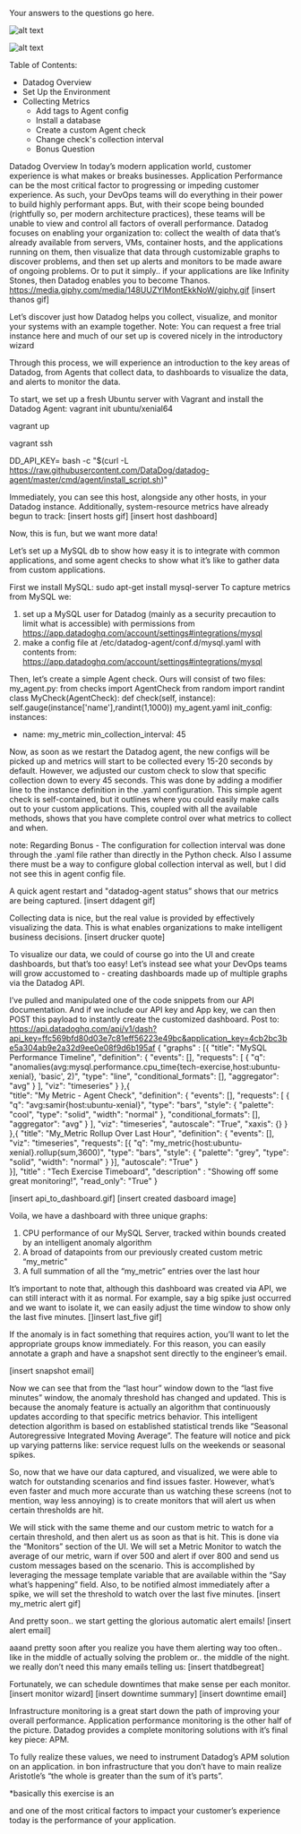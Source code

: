 Your answers to the questions go here.

![alt text](https://github.com/samirgandhi19/hiring-engineers/blob/samir-test/images/infinityGauntlet.gif "Logo Title Text 1")


![alt text](https://github.com/samirgandhi19/hiring-engineers/blob/samir-test/images/Screen%20Shot%202018-10-23%20at%205.40.23%20AM.png)


Table of Contents: 
- Datadog Overview 
- Set Up the Environment
- Collecting Metrics
  - Add tags to Agent config
  - Install a database
  - Create a custom Agent check
  - Change check's collection interval
  - Bonus Question


Datadog Overview
In today’s modern application world, customer experience is what makes or breaks businesses. Application Performance can be the most critical factor to progressing or impeding customer experience. As such, your DevOps teams will do everything in their power to build highly performant apps. But, with their scope being bounded (rightfully so, per modern architecture practices), these teams will be unable to view and control all factors of overall performance. Datadog focuses on enabling your organization to: collect the wealth of data that’s already available from servers, VMs, container hosts, and the applications running on them, then visualize that data through customizable graphs to discover problems, and then set up alerts and monitors to be made aware of ongoing problems. Or to put it simply.. if your applications are like Infinity Stones, then Datadog enables you to become Thanos. 
https://media.giphy.com/media/148UUZYlMontEkkNoW/giphy.gif
[insert thanos gif]

Let’s discover just how Datadog helps you collect, visualize, and monitor your systems with an example together.
Note: You can request a free trial instance here and much of our set up is covered nicely in the introductory wizard

Through this process, we will experience an introduction to the key areas of Datadog, from Agents that collect data, to dashboards to visualize the data, and alerts to monitor the data. 

To start, we set up a fresh Ubuntu server with Vagrant and install the Datadog Agent:
vagrant init ubuntu/xenial64

vagrant up 

vagrant ssh

DD_API_KEY=<APIKey> bash -c "$(curl -L https://raw.githubusercontent.com/DataDog/datadog-agent/master/cmd/agent/install_script.sh)"

Immediately, you can see this host, alongside any other hosts, in your Datadog instance. Additionally, system-resource metrics have already begun to track: 
[insert hosts gif]
[insert host dashboard]


Now, this is fun, but we want more data! 


Let’s set up a MySQL db to show how easy it is to integrate with common applications, and some agent checks to show what it’s like to gather data from custom applications. 

First we install MySQL:
sudo apt-get install mysql-server
To capture metrics from MySQL we: 
1. set up a MySQL user for Datadog (mainly as a security precaution to limit what is accessible) with permissions from https://app.datadoghq.com/account/settings#integrations/mysql
2. make a config file at /etc/datadog-agent/conf.d/mysql.yaml with contents from: https://app.datadoghq.com/account/settings#integrations/mysql

Then, let’s create a simple Agent check. Ours will consist of two files: 
my_agent.py:
from checks import AgentCheck
from random import randint
class MyCheck(AgentCheck):
    def check(self, instance):
        self.gauge(instance['name'],randint(1,1000))
my_agent.yaml
init_config:
instances:
  - name: my_metric
    min_collection_interval: 45

Now, as soon as we restart the Datadog agent, the new configs will be picked up and metrics will start to be collected every 15-20 seconds by default. However, we adjusted our custom check to slow that specific collection down to every 45 seconds. This was done by adding a modifier line to the instance definition in the .yaml configuration. This simple agent check is self-contained, but it outlines where you could easily make calls out to your custom applications. This, coupled with all the available methods, shows that you have complete control over what metrics to collect and when. 

note: Regarding Bonus - The configuration for collection interval was done through the .yaml file rather than directly in the Python check. Also I assume there must be a way to configure global collection interval as well, but I did not see this in agent config file. 

A quick agent restart and "datadog-agent status” shows that our metrics are being captured. 
[insert ddagent gif]

Collecting data is nice, but the real value is provided by effectively visualizing the data. This is what enables organizations to make intelligent business decisions. 
[insert drucker quote]

To visualize our data, we could of course go into the UI and create dashboards, but that’s too easy! Let’s instead see what your DevOps teams will grow accustomed to - creating dashboards made up of multiple graphs via the Datadog API. 

I’ve pulled and manipulated one of the code snippets from our API documentation. And if we include our API key and App key, we can then POST this payload to instantly create the customized dashboard. Post to: https://api.datadoghq.com/api/v1/dash?api_key=ffc569bfd80d03e7c81eff56223e49bc&application_key=4cb2bc3be5a304ab9e2a32d9ee0e08f9d6b195af
{
      "graphs" : [{
      "title": "MySQL Performance Timeline",
      "definition": {
        "events": [],
        "requests": [
        {
          "q": "anomalies(avg:mysql.performance.cpu_time{tech-exercise,host:ubuntu-xenial}, 'basic', 2)",
          "type": "line",
          "conditional_formats": [],
          "aggregator": "avg"
        }
        ],
        "viz": "timeseries"
      }
},{    
      "title": "My Metric - Agent Check",
      "definition": {
        "events": [],
        "requests": [
            {
                "q": "avg:samir{host:ubuntu-xenial}",
                "type": "bars",
                "style": {
                  "palette": "cool",
                  "type": "solid",
                  "width": "normal"
                },
                "conditional_formats": [],
                "aggregator": "avg"
            }
        ],
        "viz": "timeseries",
        "autoscale": "True",
        "xaxis": {}
      }
},{
      "title": "My_Metric Rollup Over Last Hour",
      "definition": {
        "events": [],
        "viz": "timeseries",
        "requests": [{
            "q": "my_metric{host:ubuntu-xenial}.rollup(sum,3600)",
            "type": "bars",
            "style": {
                "palette": "grey",
                "type": "solid",
                "width": "normal"
            }
        }],
        "autoscale": "True"
      }  
}],
      "title" : "Tech Exercise Timeboard",
      "description" : "Showing off some great monitoring!",
      "read_only": "True"
}

[insert api_to_dashboard.gif]
[insert created dasboard image]

Voila, we have a dashboard with three unique graphs: 
1. CPU performance of our MySQL Server, tracked within bounds created by an intelligent anomaly algorithm
2. A broad of datapoints from our previously created custom metric “my_metric"
3. A full summation of all the “my_metric” entries over the last hour

It’s important to note that, although this dashboard was created via API, we can still interact with it as normal. For example, say a big spike just occurred and we want to isolate it, we can easily adjust the time window to show only the last five minutes. 
[]insert last_five gif]

If the anomaly is in fact something that requires action, you’ll want to let the appropriate groups know immediately. For this reason, you can easily annotate a graph and have a snapshot sent directly to the engineer’s email. 

[insert snapshot email]

Now we can see that from the “last hour” window down to the “last five minutes” window, the anomaly threshold has changed and updated. This is because the anomaly feature is actually an algorithm that continuously updates according to that specific metrics behavior. This intelligent detection algorithm is based on established statistical trends like 
“Seasonal Autoregressive Integrated Moving Average”. The feature will notice and pick up varying patterns like: service request lulls on the weekends or seasonal spikes. 

So, now that we have our data captured, and visualized, we were able to watch for outstanding scenarios and find issues faster. However, what’s even faster and much more accurate than us watching these screens (not to mention, way less annoying) is to create monitors that will alert us when certain thresholds are hit.

We will stick with the same theme and our custom metric to watch for a certain threshold, and then alert us as soon as that is hit. 
This is done via the “Monitors” section of the UI. We will set a Metric Monitor to watch the average of our metric, warn if over 500 and alert if over 800 and send us custom messages based on the scenario. This is accomplished by leveraging the message template variable that are available within the “Say what’s happening” field. Also, to be notified almost immediately after a spike, we will set the threshold to watch over the last five minutes. 
[insert my_metric alert gif]

And pretty soon.. we start getting the glorious automatic alert emails!
[insert alert email]

aaand pretty soon after you realize you have them alerting way too often.. like in the middle of actually solving the problem or.. the middle of the night.  we really don’t need this many emails telling us: 
[insert thatdbegreat]

Fortunately, we can schedule downtimes that make sense per each monitor. 
[insert monitor wizard]
[insert downtime summary]
[insert downtime email]

Infrastructure monitoring is a great start down the path of improving your overall performance. Application performance monitoring is the other half of the picture. Datadog provides a complete monitoring solutions with it’s final key piece: APM. 

To fully realize these values, we need to instrument Datadog’s APM solution on an application. 
in bon infrastructure that you don’t have to main realize Aristotle’s “the whole is greater than the sum of it’s parts”. 


*basically this exercise is an  

and one of the most critical factors to impact your customer’s experience today is the performance of your application. 

